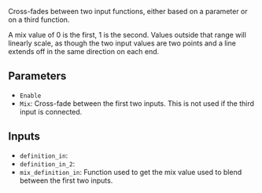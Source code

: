 Cross-fades between two input functions, either based on a parameter or on a third function.

A mix value of 0 is the first, 1 is the second. Values outside that range will linearly scale, as though the two input values are two points and a line extends off in the same direction on each end.


## Parameters

* `Enable`
* `Mix`: Cross-fade between the first two inputs. This is not used if the third input is connected.

## Inputs

* `definition_in`: 
* `definition_in_2`: 
* `mix_definition_in`: Function used to get the mix value used to blend between the first two inputs.